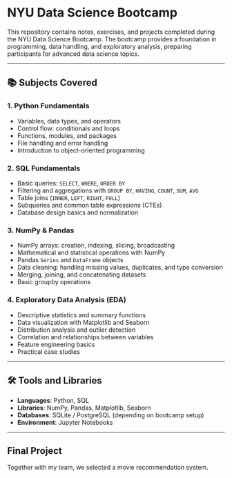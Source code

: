 # NYU Data Science Bootcamp

This repository contains notes, exercises, and projects completed during the NYU Data Science Bootcamp. The bootcamp provides a foundation in programming, data handling, and exploratory analysis, preparing participants for advanced data science topics.

---

## 📚 Subjects Covered

### 1. Python Fundamentals
- Variables, data types, and operators  
- Control flow: conditionals and loops  
- Functions, modules, and packages  
- File handling and error handling  
- Introduction to object-oriented programming  

### 2. SQL Fundamentals
- Basic queries: `SELECT`, `WHERE`, `ORDER BY`  
- Filtering and aggregations with `GROUP BY`, `HAVING`, `COUNT`, `SUM`, `AVG`  
- Table joins (`INNER`, `LEFT`, `RIGHT`, `FULL`)  
- Subqueries and common table expressions (CTEs)  
- Database design basics and normalization  

### 3. NumPy & Pandas
- NumPy arrays: creation, indexing, slicing, broadcasting  
- Mathematical and statistical operations with NumPy  
- Pandas `Series` and `DataFrame` objects  
- Data cleaning: handling missing values, duplicates, and type conversion  
- Merging, joining, and concatenating datasets  
- Basic groupby operations  

### 4. Exploratory Data Analysis (EDA)
- Descriptive statistics and summary functions  
- Data visualization with Matplotlib and Seaborn  
- Distribution analysis and outlier detection  
- Correlation and relationships between variables  
- Feature engineering basics  
- Practical case studies  

---

## 🛠 Tools and Libraries
- **Languages**: Python, SQL  
- **Libraries**: NumPy, Pandas, Matplotlib, Seaborn  
- **Databases**: SQLite / PostgreSQL (depending on bootcamp setup)  
- **Environment**: Jupyter Notebooks

- --
## Final Project
Together with my team, we selected a movie recommendation system.






